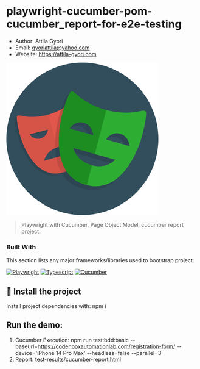 # playwright-cucumber-pom-cucumber_report-for-e2e-testing

- Author: Attila Gyori
- Email: gyoriattila@yahoo.com
- Website: https://attila-gyori.com

![Playwright](assets/playwright.png)

> Playwright with Cucumber, Page Object Model, cucumber report project.

### Built With

This section lists any major frameworks/libraries used to bootstrap project.

[![Playwright][Playwright]][Playwright-url]
[![Typescript][Typescript]][Typescript-url]
[![Cucumber][Cucumber]][Cucumber-url]

## 🚀 Install the project

Install project dependencies with: npm i

## Run the demo:

1. Cucumber Execution:
   npm run test:bdd:basic --baseurl=https://codenboxautomationlab.com/registration-form/ --device='iPhone 14 Pro Max' --headless=false --parallel=3
2. Report:
   test-results/cucumber-report.html

<!-- MARKDOWN LINKS & IMAGES -->
<!-- https://www.markdownguide.org/basic-syntax/#reference-style-links -->

[Playwright]: https://img.shields.io/static/v1?style=for-the-badge&message=Playwright&color=2EAD33&logo=Playwright&logoColor=FFFFFF&label=
[Playwright-url]: https://playwright.dev/
[Cucumber]: https://img.shields.io/badge/cucumber-8A2BE2
[Cucumber-url]: https://cucumber.io/docs/installation/javascript/
[Typescript]: https://img.shields.io/badge/typescript-%23007ACC.svg?style=for-the-badge&logo=typescript&logoColor=white
[Typescript-url]: https://www.typescriptlang.org/
